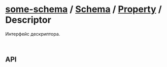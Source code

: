 # [some-schema](http://somejs.org/schema) / [Schema](https://github.com/somejs/some-schema/tree/master/lib/Schema) / [Property](https://github.com/somejs/some-schema/tree/master/lib/Schema/Property) / Descriptor

Интерфейс дескриптора.

 
## API